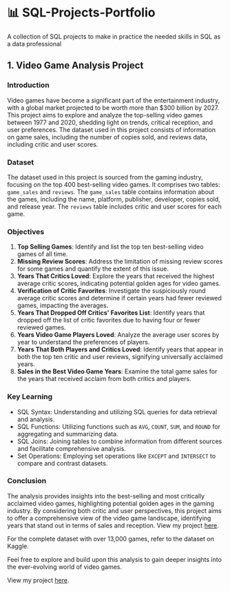 # 📊 SQL-Projects-Portfolio
A collection of SQL projects to make in practice the needed skills in SQL as a data professional

## 1. Video Game Analysis Project

### Introduction
Video games have become a significant part of the entertainment industry, with a global market projected to be worth more than $300 billion by 2027. This project aims to explore and analyze the top-selling video games between 1977 and 2020, shedding light on trends, critical reception, and user preferences. The dataset used in this project consists of information on game sales, including the number of copies sold, and reviews data, including critic and user scores.

### Dataset
The dataset used in this project is sourced from the gaming industry, focusing on the top 400 best-selling video games. It comprises two tables: `game_sales` and `reviews`. The `game_sales` table contains information about the games, including the name, platform, publisher, developer, copies sold, and release year. The `reviews` table includes critic and user scores for each game.

### Objectives
1. **Top Selling Games**: Identify and list the top ten best-selling video games of all time.
2. **Missing Review Scores**: Address the limitation of missing review scores for some games and quantify the extent of this issue.
3. **Years That Critics Loved**: Explore the years that received the highest average critic scores, indicating potential golden ages for video games.
4. **Verification of Critic Favorites**: Investigate the suspiciously round average critic scores and determine if certain years had fewer reviewed games, impacting the averages.
5. **Years That Dropped Off Critics' Favorites List**: Identify years that dropped off the list of critic favorites due to having four or fewer reviewed games.
6. **Years Video Game Players Loved**: Analyze the average user scores by year to understand the preferences of players.
7. **Years That Both Players and Critics Loved**: Identify years that appear in both the top ten critic and user reviews, signifying universally acclaimed years.
8. **Sales in the Best Video Game Years**: Examine the total game sales for the years that received acclaim from both critics and players.

### Key Learning
- SQL Syntax: Understanding and utilizing SQL queries for data retrieval and analysis.
- SQL Functions: Utilizing functions such as `AVG`, `COUNT`, `SUM`, and `ROUND` for aggregating and summarizing data.
- SQL Joins: Joining tables to combine information from different sources and facilitate comprehensive analysis.
- Set Operations: Employing set operations like `EXCEPT` and `INTERSECT` to compare and contrast datasets.

### Conclusion
The analysis provides insights into the best-selling and most critically acclaimed video games, highlighting potential golden ages in the gaming industry. By considering both critic and user perspectives, this project aims to offer a comprehensive view of the video game landscape, identifying years that stand out in terms of sales and reception.
View my project [here](#).

For the complete dataset with over 13,000 games, refer to the dataset on Kaggle.

Feel free to explore and build upon this analysis to gain deeper insights into the ever-evolving world of video games.


View my project [here](#).
